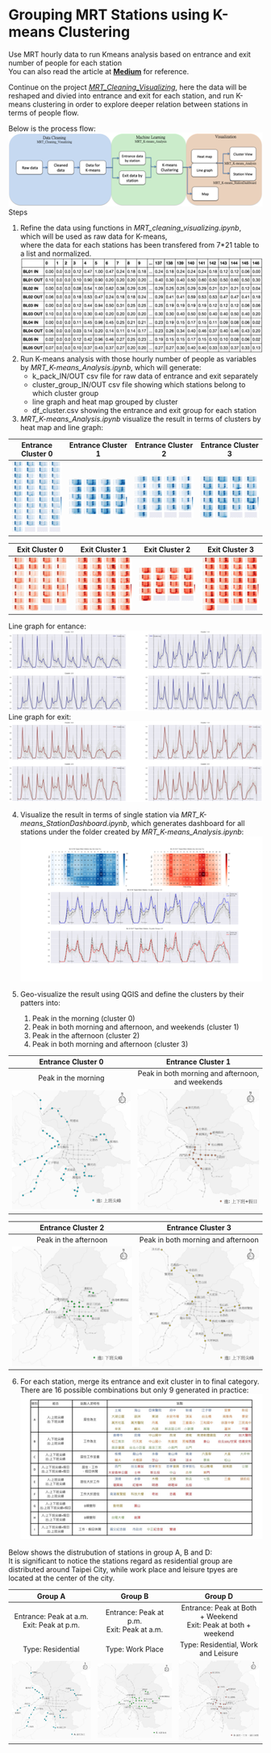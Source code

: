 # Grouping MRT Stations using K-means Clustering

Use MRT hourly data to run Kmeans analysis based on entrance and exit number of people for each station 
</br>
You can also read the article at [__Medium__](https://medium.com/urban-matters/%E6%8D%B7%E9%81%8B%E5%88%86%E6%99%822-f351661ce609) for reference.

Continue on the project [_MRT_Cleaning_Visualizing_](https://github.com/ShihWen/MRT_Cleaning_Visualizing), here the data will be reshaped and divied into entrance and exit for each station, and run K-means clustering in order to explore deeper relation between stations in terms of people flow.</br>

Below is the process flow:
</br>
![](https://github.com/ShihWen/MRT_Kmeans/blob/master/image/flow_chart.png)
</br>
Steps

1. Refine the data using functions in _MRT_cleaning_visualizing.ipynb_, which will be used as raw data for K-means, </br>where the data for each stations has been transfered from 7*21 table to a list and normalized.
![](https://github.com/ShihWen/MRT_Kmeans/blob/master/image/raw_data.png)
2. Run K-means analysis with those hourly number of people as variables by _MRT_K-means_Analysis.ipynb_, which will generate:
    * k_pack_IN/OUT csv file for raw data of entrance and exit separately
    * cluster_group_IN/OUT csv file showing which stations belong to which cluster group
    * line graph and heat map grouped by cluster
    * df_cluster.csv showing the entrance and exit group for each station
3. _MRT_K-means_Analysis.ipynb_ visualize the result in terms of clusters by heat map and line graph:

|Entrance Cluster 0|Entrance Cluster 1|Entrance Cluster 2|Entrance Cluster 3|
| ------------- |:-------------:| :-----:| :-----:|
| ![](https://github.com/ShihWen/MRT_Kmeans/blob/master/notebook_illustration/All_in_heatmap_0_3.png)|![](https://github.com/ShihWen/MRT_Kmeans/blob/master/notebook_illustration/All_in_heatmap_1_3.png)|![](https://github.com/ShihWen/MRT_Kmeans/blob/master/notebook_illustration/All_in_heatmap_2_3.png)|![](https://github.com/ShihWen/MRT_Kmeans/blob/master/notebook_illustration/All_in_heatmap_3_3.png)|

|Exit Cluster 0|Exit Cluster 1|Exit Cluster 2|Exit Cluster 3|
| ------------- |:-------------:| :-----:| :-----:|
| ![](https://github.com/ShihWen/MRT_Kmeans/blob/master/notebook_illustration/All_out_heatmap_0_3.png)|![](https://github.com/ShihWen/MRT_Kmeans/blob/master/notebook_illustration/All_out_heatmap_1_3.png)|![](https://github.com/ShihWen/MRT_Kmeans/blob/master/notebook_illustration/All_out_heatmap_2_3.png)|![](https://github.com/ShihWen/MRT_Kmeans/blob/master/notebook_illustration/All_out_heatmap_3_3.png)|

Line graph for entance:
![](https://github.com/ShihWen/MRT_Kmeans/blob/master/notebook_illustration/All_in_lineGraph.png)
Line graph for exit:
![](https://github.com/ShihWen/MRT_Kmeans/blob/master/notebook_illustration/All_out_lineGraph.png)

4. Visualize the result in terms of single station via _MRT_K-means_StationDashboard.ipynb_, which generates dashboard for all stations under the folder created by _MRT_K-means_Analysis.ipynb_:
![](https://github.com/ShihWen/MRT_Kmeans/blob/master/notebook_illustration/single_plot/1_2/BL12%20Plot.png)

5. Geo-visualize the result using QGIS and define the clusters by their patters into:
   1. Peak in the morning (cluster 0)
   2. Peak in both morning and afternoon, and weekends (cluster 1)
   3. Peak in the afternoon (cluster 2)
   4. Peak in both morning and afternoon (cluster 3)

|Entrance Cluster 0|Entrance Cluster 1|
| :-------------: |:-------------:|
| Peak in the morning |Peak in both morning and afternoon, and weekends|
| ![](https://github.com/ShihWen/MRT_Kmeans/blob/master/image/inward_3.png)|![](https://github.com/ShihWen/MRT_Kmeans/blob/master/image/inward_1.png)|

|Entrance Cluster 2|Entrance Cluster 3|
| :-------------: |:-------------:|
| Peak in the afternoon |Peak in both morning and afternoon|
| ![](https://github.com/ShihWen/MRT_Kmeans/blob/master/image/inward_4.png)|![](https://github.com/ShihWen/MRT_Kmeans/blob/master/image/inward_2.png)|

6. For each station, merge its entrance and exit cluster in to final category.
There are 16 possible combinations but only 9 generated in practice:
![](https://github.com/ShihWen/MRT_Kmeans/blob/master/image/final_table.jpeg)


Below shows the distrubution of stations in group A, B and D:</br>
It is significant to notice the stations regard as residential group are distributed around Taipei City, while work place and leisure tpyes are located at the center of the city.

|Group A|Group B|Group D|
| :-------------: |:-------------:| :-----:|
|Entrance: Peak at a.m.</br>Exit: Peak at p.m. |Entrance: Peak at p.m.</br>Exit: Peak at a.m.|Entrance: Peak at Both + Weekend</br>Exit: Peak at both + weekend|
|Type: Residential|Type: Work Place|Type: Residential, Work and Leisure|
| ![](https://github.com/ShihWen/MRT_Kmeans/blob/master/image/final_a.png)|![](https://github.com/ShihWen/MRT_Kmeans/blob/master/image/final_b.png)|![](https://github.com/ShihWen/MRT_Kmeans/blob/master/image/final_d.png)|
